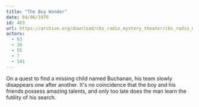 ```yaml
---
title: "The Boy Wonder"
date: 04/06/1976
id: 463
url: https://archive.org/download/cbs_radio_mystery_theater/cbs_radio_mystery_theater-0451-0500.zip/cbs_radio_mystery_theater-0451-0500%2Fcbsrmt_0463_the_boy_wonder.mp3
actors:
  - 63
  - 16
  - 55
  - 7
  - 141
---
```

On a quest to find a missing child named Buchanan, his team slowly disappears one after another. It's no coincidence that the boy and his friends possess amazing talents, and only too late does the man learn the futility of his search.